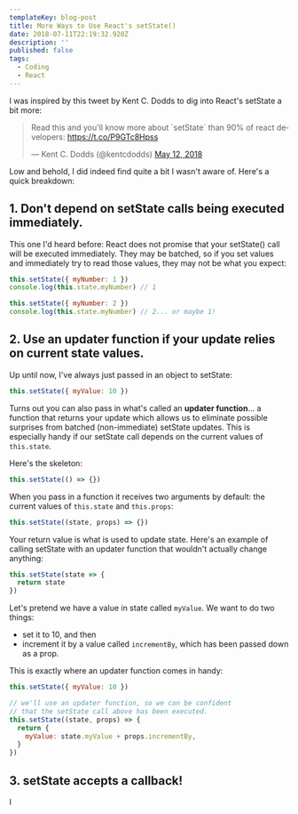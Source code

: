 ```yaml
---
templateKey: blog-post
title: More Ways to Use React's setState()
date: 2018-07-11T22:19:32.920Z
description: ''
published: false
tags:
  - Coding
  - React
---
```


I was inspired by this tweet by Kent C. Dodds to dig into React's setState a bit more:

<blockquote class="twitter-tweet" data-cards="hidden" data-lang="en"><p lang="en" dir="ltr">Read this and you&#39;ll know more about `setState` than 90% of react developers: <a href="https://t.co/P9GTc8Hpss">https://t.co/P9GTc8Hpss</a></p>&mdash; Kent C. Dodds (@kentcdodds) <a href="https://twitter.com/kentcdodds/status/995102323939557376?ref_src=twsrc%5Etfw">May 12, 2018</a></blockquote>

Low and behold, I did indeed find quite a bit I wasn't aware of. Here's a quick breakdown:

## 1. Don't depend on setState calls being executed immediately.

This one I'd heard before: React does not promise that your setState() call will be executed immediately. They may be batched, so if you set values and immediately try to read those values, they may not be what you expect:

```javascript
this.setState({ myNumber: 1 })
console.log(this.state.myNumber) // 1

this.setState({ myNumber: 2 })
console.log(this.state.myNumber) // 2... or maybe 1!
```

## 2. Use an updater function if your update relies on current state values.

Up until now, I've always just passed in an object to setState:

```javascript
this.setState({ myValue: 10 })
```

Turns out you can also pass in what's called an **updater function**... a function that returns your update which allows us to eliminate possible surprises from batched (non-immediate) setState updates. This is especially handy if our setState call depends on the current values of `this.state`.

Here's the skeleton:

```javascript
this.setState(() => {})
```

When you pass in a function it receives two arguments by default: the current values of `this.state` and `this.props`:

```javascript
this.setState((state, props) => {})
```

Your return value is what is used to update state. Here's an example of calling setState with an updater function that wouldn't actually change anything:

```javascript
this.setState(state => {
  return state
})
```

Let's pretend we have a value in state called `myValue`. We want to do two things:

* set it to 10, and then
* increment it by a value called `incrementBy`, which has been passed down as a prop.

This is exactly where an updater function comes in handy:

```javascript
this.setState({ myValue: 10 })

// we'll use an updater function, so we can be confident
// that the setState call above has been executed.
this.setState((state, props) => {
  return {
    myValue: state.myValue + props.incrementBy,
  }
})
```

## 3. setState accepts a callback!

I

